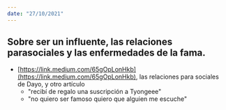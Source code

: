 ```yaml
---
date: "27/10/2021"
---
```


## Sobre ser un influente, las relaciones parasociales y las enfermedades de la fama.

-   [https://link.medium.com/65gOpLonHkb](https://link.medium.com/65gOpLonHkb), las relaciones para sociales de Dayo, y otro artículo
    -   "recibí de regalo una suscripción a Tyongeee"
    -   "no quiero ser famoso quiero que alguien me escuche"